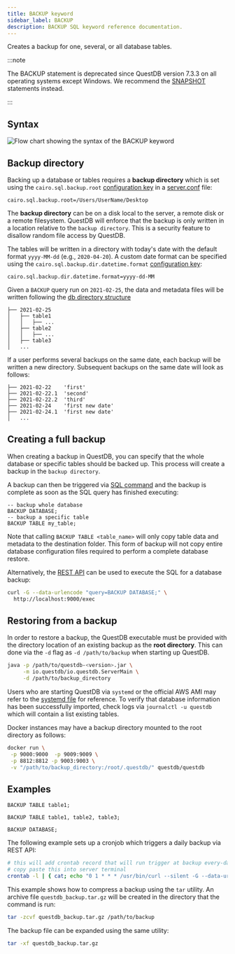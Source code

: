 ```yaml
---
title: BACKUP keyword
sidebar_label: BACKUP
description: BACKUP SQL keyword reference documentation.
---
```


Creates a backup for one, several, or all database tables.

:::note

The BACKUP statement is deprecated since QuestDB version 7.3.3 on all operating
systems except Windows. We recommend the
[SNAPSHOT](/docs/reference/sql/snapshot/) statements instead.

:::

## Syntax

![Flow chart showing the syntax of the BACKUP keyword](/img/docs/diagrams/backup.svg)

## Backup directory

Backing up a database or tables requires a **backup directory** which is set
using the `cairo.sql.backup.root`
[configuration key](/docs/reference/configuration/) in a
[server.conf](/docs/concept/root-directory-structure/#serverconf) file:

```shell title="server.conf"
cairo.sql.backup.root=/Users/UserName/Desktop
```

The **backup directory** can be on a disk local to the server, a remote disk or
a remote filesystem. QuestDB will enforce that the backup is only written in a
location relative to the `backup directory`. This is a security feature to
disallow random file access by QuestDB.

The tables will be written in a directory with today's date with the default
format `yyyy-MM-dd` (e.g., `2020-04-20`). A custom date format can be specified
using the `cairo.sql.backup.dir.datetime.format`
[configuration key](/docs/reference/configuration/):

```shell title="server.conf"
cairo.sql.backup.dir.datetime.format=yyyy-dd-MM
```

Given a `BACKUP` query run on `2021-02-25`, the data and metadata files will be
written following the
[db directory structure](/docs/concept/root-directory-structure/#db)

```filestructure title="/path/to/backup_directory"
├── 2021-02-25
│   ├── table1
│   │   ├── ...
│   ├── table2
│   │   ├── ...
│   ├── table3
│   ...
```

If a user performs several backups on the same date, each backup will be written
a new directory. Subsequent backups on the same date will look as follows:

```filestructure title="/path/to/backup_directory"
├── 2021-02-22    'first'
├── 2021-02-22.1  'second'
├── 2021-02-22.2  'third'
├── 2021-02-24    'first new date'
├── 2021-02-24.1  'first new date'
│   ...
```

## Creating a full backup

When creating a backup in QuestDB, you can specify that the whole database or
specific tables should be backed up. This process will create a backup in the
`backup directory`.

A backup can then be triggered via [SQL command](/docs/reference/sql/backup/)
and the backup is complete as soon as the SQL query has finished executing:

```questdb-sql
-- backup whole database
BACKUP DATABASE;
-- backup a specific table
BACKUP TABLE my_table;
```

Note that calling `BACKUP TABLE <table_name>` will only copy table data and
metadata to the destination folder. This form of backup will not copy entire
database configuration files required to perform a complete database restore.

Alternatively, the [REST API](/docs/reference/api/rest/#exec---execute-queries)
can be used to execute the SQL for a database backup:

```bash title="Backing up a database via curl"
curl -G --data-urlencode "query=BACKUP DATABASE;" \
  http://localhost:9000/exec
```

## Restoring from a backup

In order to restore a backup, the QuestDB executable must be provided with the
directory location of an existing backup as the **root directory**. This can
done via the `-d` flag as `-d /path/to/backup` when starting up QuestDB.

```bash
java -p /path/to/questdb-<version>.jar \
     -m io.questdb/io.questdb.ServerMain \
     -d /path/to/backup_directory
```

Users who are starting QuestDB via `systemd` or the official AWS AMI may refer
to the
[systemd file](https://github.com/questdb/questdb/blob/master/pkg/ami/marketplace/assets/systemd.service#L21)
for reference. To verify that database information has been successfully
imported, check logs via `journalctl -u questdb` which will contain a list
existing tables.

Docker instances may have a backup directory mounted to the root directory as
follows:

```bash
docker run \
 -p 9000:9000  -p 9009:9009 \
 -p 8812:8812 -p 9003:9003 \
 -v "/path/to/backup_directory:/root/.questdb/" questdb/questdb
```

## Examples

```questdb-sql title="Single table"
BACKUP TABLE table1;
```

```questdb-sql title="Multiple tables"
BACKUP TABLE table1, table2, table3;
```

```questdb-sql title="All tables"
BACKUP DATABASE;
```

The following example sets up a cronjob which triggers a daily backup via REST
API:

```bash
# this will add crontab record that will run trigger at backup every-day at 01:00 AM
# copy paste this into server terminal
crontab -l | { cat; echo "0 1 * * * /usr/bin/curl --silent -G --data-urlencode 'query=BACKUP DATABASE;' http://localhost:9000/exec &>/dev/null"; } | crontab -
```

This example shows how to compress a backup using the `tar` utility. An archive
file `questdb_backup.tar.gz` will be created in the directory that the command
is run:

```bash
tar -zcvf questdb_backup.tar.gz /path/to/backup
```

The backup file can be expanded using the same utility:

```bash
tar -xf questdb_backup.tar.gz
```
